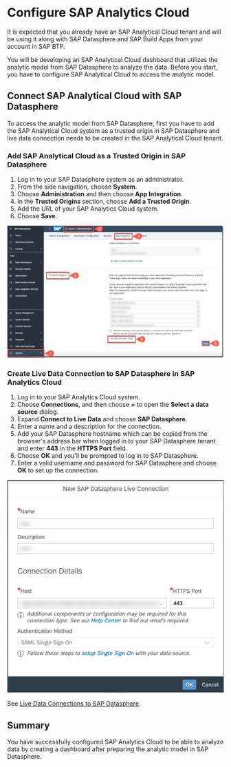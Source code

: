 # Configure SAP Analytics Cloud

It is expected that you already have an SAP Analytical Cloud tenant and will be using it along with SAP Datasphere and SAP Build Apps from your account in SAP BTP.

You will be developing an SAP Analytical Cloud dashboard that utilizes the analytic model from SAP Datasphere to analyze the data. Before you start, you have to configure SAP Analytical Cloud to access the analytic model.

## Connect SAP Analytical Cloud with SAP Datasphere

To access the analytic model from SAP Datasphere, first you have to add the SAP Analytical Cloud system as a trusted origin in SAP Datasphere and live data connection needs to be created in the SAP Analytical Cloud tenant. 

### Add SAP Analytical Cloud as a Trusted Origin in SAP Datasphere 

1. Log in to your SAP Datasphere system as an administrator.
2. From the side navigation, choose **System**.
3. Choose **Administration** and then choose **App Integration**. 
4. In the **Trusted Origins** section, choose **Add a Trusted Origin**.
5. Add the URL of your SAP Analytics Cloud system.
6. Choose **Save**.

<img src="./images/trusted-origin.png">

### Create Live Data Connection to SAP Datasphere in SAP Analytics Cloud

1. Log in to your SAP Analytics Cloud system.
2. Choose **Connections**, and then choose **+** to open the **Select a data source** dialog.
3. Expand **Connect to Live Data** and choose **SAP Datasphere**.
4. Enter a name and a description for the connection.
5. Add your SAP Datasphere hostname which can be copied from the browser's address bar when logged in to your SAP Datasphere tenant and enter **443** in the **HTTPS Port** field.
6. Choose **OK** and you'll be prompted to log in to SAP Datasphere.
7. Enter a valid username and password for SAP Datasphere and choose **OK** to set up the connection.

<img src="./images/live-con.png">

See [Live Data Connections to SAP Datasphere](https://help.sap.com/docs/SAP_ANALYTICS_CLOUD/00f68c2e08b941f081002fd3691d86a7/ad4281e2875949f0b4d45d1072ff4c38.html?locale=en-US).

## Summary

You have successfully configured SAP Analytics Cloud to be able to analyze data by creating a dashboard after preparing the analytic model in SAP Datasphere.
